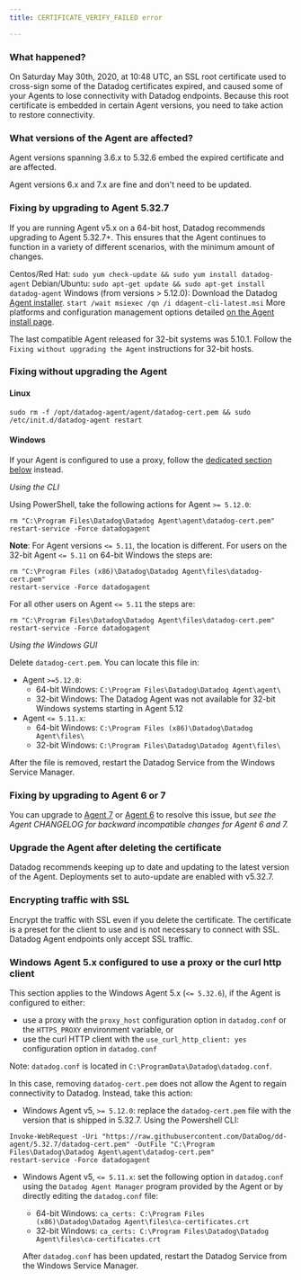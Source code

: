 ```yaml
---
title: CERTIFICATE_VERIFY_FAILED error

---
```


### What happened?

On Saturday May 30th, 2020, at 10:48 UTC, an SSL root certificate used to cross-sign some of the Datadog certificates expired, and caused some of your Agents to lose connectivity with Datadog endpoints. Because this root certificate is embedded in certain Agent versions, you need to take action to restore connectivity.

### What versions of the Agent are affected?

Agent versions spanning 3.6.x to 5.32.6 embed the expired certificate and are affected.

Agent versions 6.x and 7.x are fine and don't need to be updated.

### Fixing by upgrading to Agent 5.32.7

If you are running Agent v5.x on a 64-bit host, Datadog recommends upgrading to Agent 5.32.7+. This ensures that the Agent continues to function in a variety of different scenarios, with the minimum amount of changes.

Centos/Red Hat: `sudo yum check-update && sudo yum install datadog-agent`
Debian/Ubuntu: `sudo apt-get update && sudo apt-get install datadog-agent`
Windows (from versions > 5.12.0): Download the Datadog [Agent installer][1]. `start /wait msiexec /qn /i ddagent-cli-latest.msi`
More platforms and configuration management options detailed [on the Agent install page][2].

The last compatible Agent released for 32-bit systems was 5.10.1. Follow the `Fixing without upgrading the Agent` instructions for 32-bit hosts.

### Fixing without upgrading the Agent

#### Linux

```shell
sudo rm -f /opt/datadog-agent/agent/datadog-cert.pem && sudo /etc/init.d/datadog-agent restart
```

#### Windows

If your Agent is configured to use a proxy, follow the [dedicated section below](#windows-agent-5x-configured-to-use-a-proxy-or-the-curl-http-client) instead.

*Using the CLI*

Using PowerShell, take the following actions for Agent `>= 5.12.0`:

```shell
rm "C:\Program Files\Datadog\Datadog Agent\agent\datadog-cert.pem"
restart-service -Force datadogagent
```

**Note**: For Agent versions `<= 5.11`, the location is different.
For users on the 32-bit Agent `<= 5.11` on 64-bit Windows the steps are:

```shell
rm "C:\Program Files (x86)\Datadog\Datadog Agent\files\datadog-cert.pem"
restart-service -Force datadogagent
```

For all other users on Agent `<= 5.11` the steps are:

```shell
rm "C:\Program Files\Datadog\Datadog Agent\files\datadog-cert.pem"
restart-service -Force datadogagent
```

*Using the Windows GUI*

Delete `datadog-cert.pem`. You can locate this file in:

* Agent `>=5.12.0`:
  * 64-bit Windows: `C:\Program Files\Datadog\Datadog Agent\agent\`
  * 32-bit Windows: The Datadog Agent was not available for 32-bit Windows systems starting in Agent 5.12
* Agent `<= 5.11.x`:
  * 64-bit Windows: `C:\Program Files (x86)\Datadog\Datadog Agent\files\`
  * 32-bit Windows: `C:\Program Files\Datadog\Datadog Agent\files\`

After the file is removed, restart the Datadog Service from the Windows Service Manager.

### Fixing by upgrading to Agent 6 or 7

You can upgrade to [Agent 7][3] or [Agent 6][4] to resolve this issue, but *see the Agent CHANGELOG for backward incompatible changes for Agent 6 and 7.*

### Upgrade the Agent after deleting the certificate

Datadog recommends keeping up to date and updating to the latest version of the Agent. Deployments set to auto-update are enabled with v5.32.7.

### Encrypting traffic with SSL

Encrypt the traffic with SSL even if you delete the certificate. The certificate is a preset for the client to use and is not necessary to connect with SSL. Datadog Agent endpoints only accept SSL traffic.

### Windows Agent 5.x configured to use a proxy or the curl http client

This section applies to the Windows Agent 5.x (`<= 5.32.6`), if the Agent is configured to either:

* use a proxy with the `proxy_host` configuration option in `datadog.conf` or the `HTTPS_PROXY` environment variable, or
* use the curl HTTP client with the `use_curl_http_client: yes` configuration option in `datadog.conf`

Note: `datadog.conf` is located in `C:\ProgramData\Datadog\datadog.conf`.

In this case, removing `datadog-cert.pem` does not allow the Agent to regain connectivity to Datadog. Instead, take this action:

* Windows Agent v5, `>= 5.12.0`: replace the `datadog-cert.pem` file with the version that is shipped in 5.32.7. Using the Powershell CLI:

```shell
Invoke-WebRequest -Uri "https://raw.githubusercontent.com/DataDog/dd-agent/5.32.7/datadog-cert.pem" -OutFile "C:\Program Files\Datadog\Datadog Agent\agent\datadog-cert.pem"
restart-service -Force datadogagent
```

* Windows Agent v5, `<= 5.11.x`: set the following option in `datadog.conf` using the `Datadog Agent Manager` program provided by the Agent or by directly editing the `datadog.conf` file:
  * 64-bit Windows: `ca_certs: C:\Program Files (x86)\Datadog\Datadog Agent\files\ca-certificates.crt`
  * 32-bit Windows: `ca_certs: C:\Program Files\Datadog\Datadog Agent\files\ca-certificates.crt`

  After `datadog.conf` has been updated, restart the Datadog Service from the Windows Service Manager.


[1]: https://s3.amazonaws.com/ddagent-windows-stable/ddagent-cli-latest.msi
[2]: https://app.datadoghq.com/account/settings/agent/5?platform=overview
[3]: /agent/versions/upgrade_to_agent_v7/?tab=linux#from-agent-v5-to-agent-v7
[4]: /agent/versions/upgrade_to_agent_v6/?tab=linux
